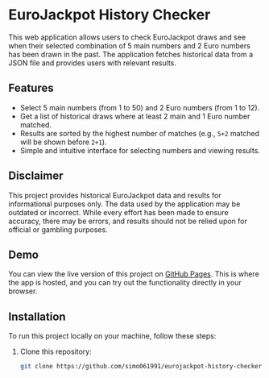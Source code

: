 # EuroJackpot History Checker

This web application allows users to check EuroJackpot draws and see when their selected combination of 5 main numbers and 2 Euro numbers has been drawn in the past. The application fetches historical data from a JSON file and provides users with relevant results.

## Features
- Select 5 main numbers (from 1 to 50) and 2 Euro numbers (from 1 to 12).
- Get a list of historical draws where at least 2 main and 1 Euro number matched.
- Results are sorted by the highest number of matches (e.g., `5+2` matched will be shown before `2+1`).
- Simple and intuitive interface for selecting numbers and viewing results.

## Disclaimer
This project provides historical EuroJackpot data and results for informational purposes only. The data used by the application may be outdated or incorrect. While every effort has been made to ensure accuracy, there may be errors, and results should not be relied upon for official or gambling purposes.

## Demo

You can view the live version of this project on [GitHub Pages](https://simo061991.github.io/eurojackpot-history-checker). This is where the app is hosted, and you can try out the functionality directly in your browser.

## Installation

To run this project locally on your machine, follow these steps:

1. Clone this repository:
   ```bash
   git clone https://github.com/simo061991/eurojackpot-history-checker.git
